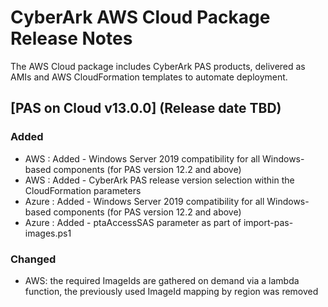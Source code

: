 # CyberArk AWS Cloud Package Release Notes

The AWS Cloud package includes CyberArk PAS products, delivered as AMIs and AWS CloudFormation templates to automate deployment.

## [PAS on Cloud v13.0.0] (Release date TBD)

### Added
- AWS : Added - Windows Server 2019 compatibility for all Windows-based components (for PAS version 12.2 and above)
- AWS : Added - CyberArk PAS release version selection within the CloudFormation parameters
- Azure : Added - Windows Server 2019 compatibility for all Windows-based components (for PAS version 12.2 and above)
- Azure : Added - ptaAccessSAS parameter as part of import-pas-images.ps1
### Changed
- AWS: the required ImageIds are gathered on demand via a lambda function,
  the previously used ImageId mapping by region was removed